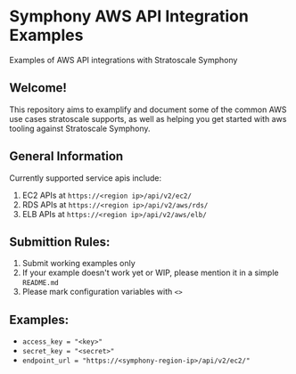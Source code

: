 # Symphony AWS API Integration Examples
Examples of AWS API integrations with Stratoscale Symphony

## Welcome!
This repository aims to examplify and document some of the common AWS use cases
stratoscale supports, as well as helping you get started with aws tooling against Stratoscale Symphony.

## General Information
Currently supported service apis include:
1. EC2 APIs at `https://<region ip>/api/v2/ec2/`
2. RDS APIs at `https://<region ip>/api/v2/aws/rds/`
3. ELB APIs at `https://<region ip>/api/v2/aws/elb/`

## Submittion Rules:
1. Submit working examples only
2. If your example doesn't work yet or WIP, please mention it in a simple `README.md`
3. Please mark configuration variables with `<>`

## Examples:
* `access_key = "<key>"`
* `secret_key = "<secret>"`
* `endpoint_url = "https://<symphony-region-ip>/api/v2/ec2/"`
